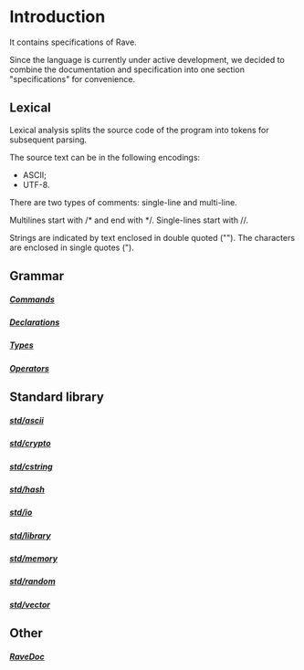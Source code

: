 # Introduction

It contains specifications of Rave.

Since the language is currently under active development, we decided to combine the documentation and specification into one section "specifications" for convenience.

## Lexical

Lexical analysis splits the source code of the program into tokens for subsequent parsing.

The source text can be in the following encodings:
- ASCII;
- UTF-8.

There are two types of comments: single-line and multi-line.

Multilines start with /* and end with */.
Single-lines start with //.

Strings are indicated by text enclosed in double quoted ("").
The characters are enclosed in single quotes (").

## Grammar

##### [Commands](grammar/commands.md)
##### [Declarations](grammar/declarations.md)
##### [Types](grammar/types.md)
##### [Operators](grammar/operators.md)

## Standard library

##### [std/ascii](std/ascii.md)
##### [std/crypto](std/crypto.md)
##### [std/cstring](std/cstring.md)
##### [std/hash](std/hash.md)
##### [std/io](std/io.md)
##### [std/library](std/library.md)
##### [std/memory](std/memory.md)
##### [std/random](std/random.md)
##### [std/vector](std/vector.md)

## Other

##### [RaveDoc](ravedoc.md)
